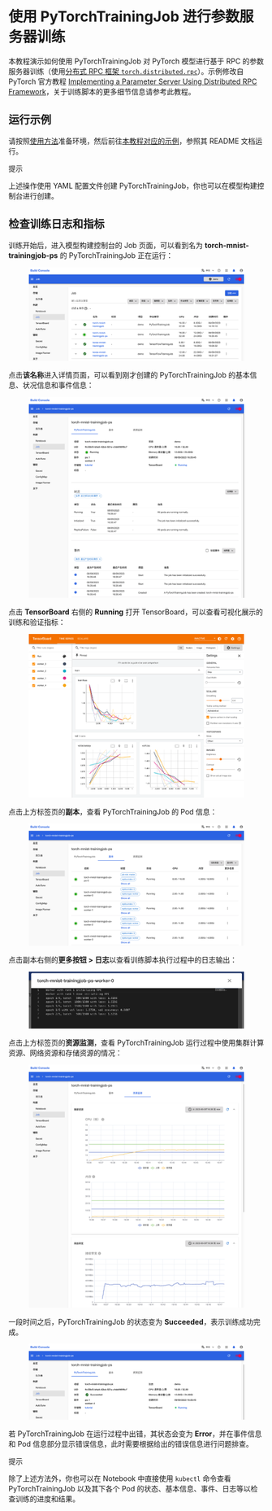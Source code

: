 # 使用 PyTorchTrainingJob 进行参数服务器训练

本教程演示如何使用 PyTorchTrainingJob 对 PyTorch 模型进行基于 RPC 的参数服务器训练（使用<a target="_blank" rel="noopener noreferrer" href="https://pytorch.org/docs/stable/rpc.html">分布式 RPC 框架 `torch.distributed.rpc`</a>）。示例修改自 PyTorch 官方教程 <a target="_blank" rel="noopener noreferrer" href="https://pytorch.org/tutorials/intermediate/rpc_param_server_tutorial.html">Implementing a Parameter Server Using Distributed RPC Framework</a>，关于训练脚本的更多细节信息请参考此教程。

## 运行示例

请按照<a target="_blank" rel="noopener noreferrer" href="https://github.com/t9k/tutorial-examples/blob/v20240206/docs/README-zh.md#%E4%BD%BF%E7%94%A8%E6%96%B9%E6%B3%95">使用方法</a>准备环境，然后前往<a target="_blank" rel="noopener noreferrer" href="https://github.com/t9k/tutorial-examples/tree/v20240206/job/pytorchtrainingjob/ps">本教程对应的示例</a>，参照其 README 文档运行。

<aside class="note tip">
<div class="title">提示</div>

上述操作使用 YAML 配置文件创建 PyTorchTrainingJob，你也可以在模型构建控制台进行创建。

</aside>

## 检查训练日志和指标

训练开始后，进入模型构建控制台的 Job 页面，可以看到名为 **torch-mnist-trainingjob-ps** 的 PyTorchTrainingJob 正在运行：

<figure class="screenshot">
    <img alt="running" src="../assets/tasks/run-distributed-training/pytorch/rpc-implemented-parameter-server-training/running.png" />
</figure>

点击**该名称**进入详情页面，可以看到刚才创建的 PyTorchTrainingJob 的基本信息、状况信息和事件信息：

<figure class="screenshot">
    <img alt="details" src="../assets/tasks/run-distributed-training/pytorch/rpc-implemented-parameter-server-training/details.png" />
</figure>

点击 **TensorBoard** 右侧的 **Running** 打开 TensorBoard，可以查看可视化展示的训练和验证指标：

<figure class="screenshot">
    <img alt="tensorboard" src="../assets/tasks/run-distributed-training/pytorch/rpc-implemented-parameter-server-training/tensorboard.png" />
</figure>

点击上方标签页的**副本**，查看 PyTorchTrainingJob 的 Pod 信息：

<figure class="screenshot">
    <img alt="replicas" src="../assets/tasks/run-distributed-training/pytorch/rpc-implemented-parameter-server-training/replicas.png" />
</figure>

点击副本右侧的**更多按钮&nbsp;> 日志**以查看训练脚本执行过程中的日志输出：

<figure class="screenshot">
    <img alt="view-log" src="../assets/tasks/run-distributed-training/pytorch/rpc-implemented-parameter-server-training/view-log.png" />
</figure>

点击上方标签页的**资源监测**，查看 PyTorchTrainingJob 运行过程中使用集群计算资源、网络资源和存储资源的情况：

<figure class="screenshot">
    <img alt="replicas" src="../assets/tasks/run-distributed-training/pytorch/rpc-implemented-parameter-server-training/metrics.png" />
</figure>

一段时间之后，PyTorchTrainingJob 的状态变为 **Succeeded**，表示训练成功完成。

<figure class="screenshot">
    <img alt="done" src="../assets/tasks/run-distributed-training/pytorch/rpc-implemented-parameter-server-training/done.png" />
</figure>

若 PyTorchTrainingJob 在运行过程中出错，其状态会变为 **Error**，并在事件信息和 Pod 信息部分显示错误信息，此时需要根据给出的错误信息进行问题排查。

<aside class="note tip">
<div class="title">提示</div>

除了上述方法外，你也可以在 Notebook 中直接使用 `kubectl` 命令查看 PyTorchTrainingJob 以及其下各个 Pod 的状态、基本信息、事件、日志等以检查训练的进度和结果。

</aside>
